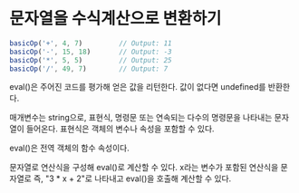 # 문자열을 수식계산으로 변환하기

```javascript
basicOp('+', 4, 7)         // Output: 11
basicOp('-', 15, 18)       // Output: -3
basicOp('*', 5, 5)         // Output: 25
basicOp('/', 49, 7)        // Output: 7
```



eval()은 주어진 코드를 평가해 얻은 값을 리턴한다. 값이 없다면 undefined를 반환한다.

매개변수는 string으로, 표현식, 명령문 또는 연속되는 다수의 명령문을 나타내는 문자열이 들어온다. 표현식은 객체의 변수나 속성을 포함할 수 있다.



eval()은 전역 객체의 함수 속성이다.

문자열로 연산식을 구성해 eval()로 계산할 수 있다. x라는 변수가 포함된 연산식을 문자열로 즉, "3 * x + 2"로 나타내고 eval()을 호출해 계산할 수 있다.



[eval을 절대 사용하지 말 것!]: https://developer.mozilla.org/ko/docs/Web/JavaScript/Reference/Global_Objects/eval#eval%EC%9D%84_%EC%A0%88%EB%8C%80_%EC%82%AC%EC%9A%A9%ED%95%98%EC%A7%80_%EB%A7%90_%EA%B2%83!

